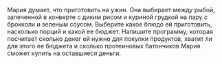 Мария думает, что приготовить на ужин. Она выбирает между рыбой, запеченной в конверте с диким рисом и куриной грудкой на пару с брокколи и зеленым соусом.  Выберите какое блюдо ей приготовить, насколько порций и какой ее бюджет. Напишите программу, которая посчитает сколько денег ей нужно для покупки продуктов, хватит ли для этого ее бюджета и сколько протеиновых батончиков Мария сможет купить на оставшиеся деньги.
